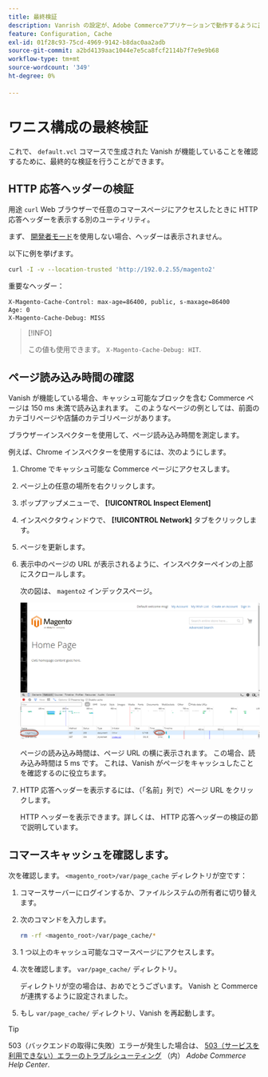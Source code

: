 ```yaml
---
title: 最終検証
description: Vanrish の設定が、Adobe Commerceアプリケーションで動作するように正しく設定されていることを確認します。
feature: Configuration, Cache
exl-id: 01f28c93-75cd-4969-9142-b8dac0aa2adb
source-git-commit: a2bd4139aac1044e7e5ca8fcf2114b7f7e9e9b68
workflow-type: tm+mt
source-wordcount: '349'
ht-degree: 0%

---
```


# ワニス構成の最終検証

これで、 `default.vcl` コマースで生成された Vanish が機能していることを確認するために、最終的な検証を行うことができます。

## HTTP 応答ヘッダーの検証

用途 `curl` Web ブラウザーで任意のコマースページにアクセスしたときに HTTP 応答ヘッダーを表示する別のユーティリティ。

まず、 [開発者モード](../cli/set-mode.md#change-to-developer-mode)を使用しない場合、ヘッダーは表示されません。

以下に例を挙げます。

```bash
curl -I -v --location-trusted 'http://192.0.2.55/magento2'
```

重要なヘッダー：

```terminal
X-Magento-Cache-Control: max-age=86400, public, s-maxage=86400
Age: 0
X-Magento-Cache-Debug: MISS
```

>[!INFO]
>
>この値も使用できます。 `X-Magento-Cache-Debug: HIT`.

## ページ読み込み時間の確認

Vanish が機能している場合、キャッシュ可能なブロックを含む Commerce ページは 150 ms 未満で読み込まれます。 このようなページの例としては、前面のカテゴリページや店舗のカテゴリページがあります。

ブラウザーインスペクターを使用して、ページ読み込み時間を測定します。

例えば、Chrome インスペクターを使用するには、次のようにします。

1. Chrome でキャッシュ可能な Commerce ページにアクセスします。
1. ページ上の任意の場所を右クリックします。
1. ポップアップメニューで、 **[!UICONTROL Inspect Element]**
1. インスペクタウィンドウで、 **[!UICONTROL Network]** タブをクリックします。
1. ページを更新します。
1. 表示中のページの URL が表示されるように、インスペクターペインの上部にスクロールします。

   次の図は、 `magento2` インデックスページ。

   ![表示しているページをクリックします。](../../assets/configuration/varnish-inspector.png)

   ページの読み込み時間は、ページ URL の横に表示されます。 この場合、読み込み時間は 5 ms です。 これは、Vanish がページをキャッシュしたことを確認するのに役立ちます。

1. HTTP 応答ヘッダーを表示するには、（「名前」列で）ページ URL をクリックします。

   HTTP ヘッダーを表示できます。詳しくは、 HTTP 応答ヘッダーの検証の節で説明しています。

## コマースキャッシュを確認します。

次を確認します。 `<magento_root>/var/page_cache` ディレクトリが空です：

1. コマースサーバーにログインするか、ファイルシステムの所有者に切り替えます。
1. 次のコマンドを入力します。

   ```bash
   rm -rf <magento_root>/var/page_cache/*
   ```

1. 1 つ以上のキャッシュ可能なコマースページにアクセスします。
1. 次を確認します。 `var/page_cache/` ディレクトリ。

   ディレクトリが空の場合は、おめでとうございます。 Vanish と Commerce が連携するように設定されました。

1. もし `var/page_cache/` ディレクトリ、Vanish を再起動します。

>[!TIP]
>
>503（バックエンドの取得に失敗）エラーが発生した場合は、 [503（サービスを利用できない）エラーのトラブルシューティング](https://experienceleague.adobe.com/docs/commerce-knowledge-base/kb/troubleshooting/miscellaneous/troubleshooting-503-errors.html) （内） _Adobe Commerce Help Center_.
